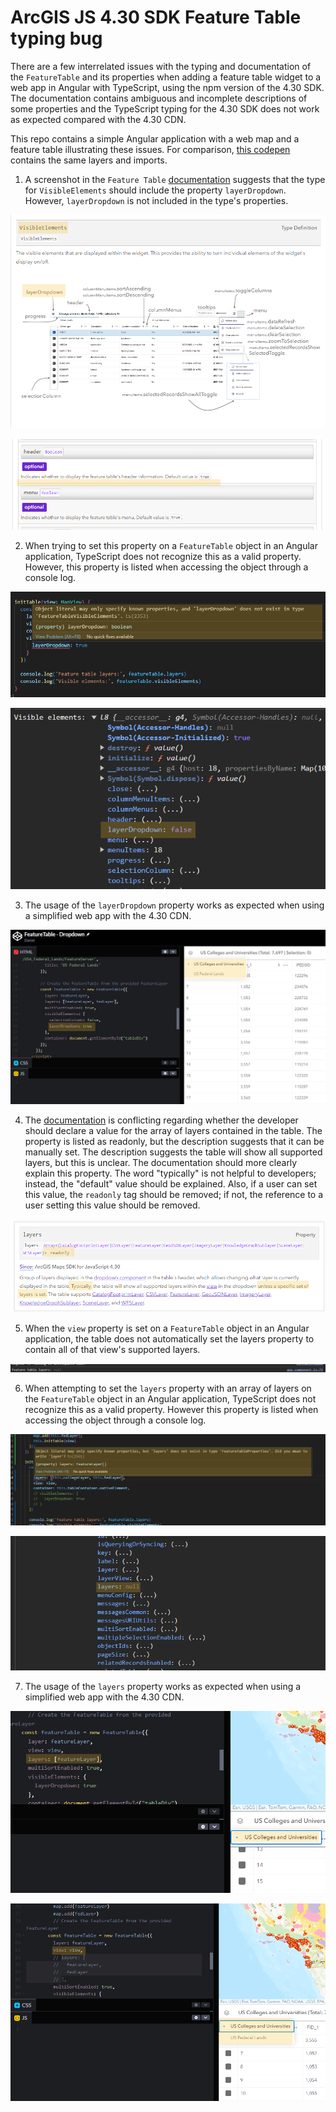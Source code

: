 # ArcGIS JS 4.30 SDK Feature Table typing bug

There are a few interrelated issues with the typing and documentation of the `FeatureTable` and its properties when adding a feature table widget to a web app in Angular with TypeScript, using the npm version of the 4.30 SDK. The documentation contains ambiguous and incomplete descriptions of some properties and the TypeScript typing for the 4.30 SDK does not work as expected compared with the 4.30 CDN.

This repo contains a simple Angular application with a web map and a feature table illustrating these issues. For comparison, [this codepen](https://codepen.io/dlovett/pen/ExBWOqy) contains the same layers and imports.

1. A screenshot in the `Feature Table` [documentation](https://developers.arcgis.com/javascript/latest/api-reference/esri-widgets-FeatureTable.html#VisibleElements) suggests that the type for `VisibleElements` should include the property `layerDropdown`. However, `layerDropdown` is not included in the type's properties.

![Screenshot of the VisibleElements type in the Feature Table documentation, which includes an illustration of each element that can have its visibility customized](image.png)

![Screenshot of the VisibleElements properties list highlighting the location where layerDropdown should be positioned](image-1.png)

2. When trying to set this property on a `FeatureTable` object in an Angular application, TypeScript does not recognize this as a valid property. However, this property is listed when accessing the object through a console log.

![Screenshot of a TypeScript error message on the layerDropdown property](image-2.png)

![Screenshot of a console log showing the presence of the layerDropdown property within visibleElements](image-3.png)

3. The usage of the `layerDropdown` property works as expected when using a simplified web app with the 4.30 CDN.

![Screenshot showing the layerDropdown property behaving as expected](image-4.png)

4. The [documentation](https://developers.arcgis.com/javascript/latest/api-reference/esri-widgets-FeatureTable.html#layers) is conflicting regarding whether the developer should declare a value for the array of layers contained in the table. The property is listed as readonly, but the description suggests that it can be manually set. The description suggests the table will show all supported layers, but this is unclear. The documentation should more clearly explain this property. The word "typically" is not helpful to developers; instead, the "default" value should be explained. Also, if a user can set this value, the `readonly` tag should be removed; if not, the reference to a user setting this value should be removed.

![Screenshot showing the readonly tag and unclear description](image-5.png)

5. When the `view` property is set on a `FeatureTable` object in an Angular application, the table does not automatically set the layers property to contain all of that view's supported layers.

![Screenshot showing the layers property with a null value](image-6.png)

6. When attempting to set the `layers` property with an array of layers on the `FeatureTable` object in an Angular application, TypeScript does not recognize this as a valid property. However this property is listed when accessing the object through a console log.

![Screenshot of a Typescript error message on the ](image-7.png)

![Screenshot of a console log showing the presence of the layers property within the Feature Table](image-8.png)

7. The usage of the `layers` property works as expected when using a simplified web app with the 4.30 CDN.

![Screenshot showing the layers property behaving as expected when a custom array is set](image-9.png)

![Screenshot showing the feature table including all of the associated view's supported layers in the layer dropdown when the layers property is not set](image-10.png)